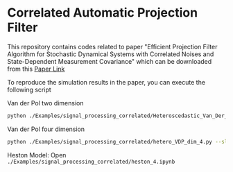 





# Correlated Automatic Projection Filter
This repository contains codes related to paper "Efficient Projection Filter Algorithm for Stochastic Dynamical Systems with Correlated Noises and State-Dependent Measurement Covariance" which can be downloaded from this [Paper Link](https://doi.org/10.1016/j.sigpro.2024.109383)

To reproduce the simulation results in the paper, you can execute the following script

Van der Pol two dimension
```bash
python ./Examples/signal_processing_correlated/Heteroscedastic_Van_Der_Pol_Simulation.py --slevel=5 --nparticle=50000 --nt=400 --dt=2.5e-3 --corrstrength=0.5 --maxgrid=8 --compare  --scale=1.3 --order=4 --moment_iterations=4 --seed=7 --compare  --plot --save
```

Van der Pol four dimension
```bash
python ./Examples/signal_processing_correlated/hetero_VDP_dim_4.py --slevel=6 --nparticle=50000 --nt=400 --dt=2.5e-3 --corrstrength=0.5 --maxgrid=8 --scale=1.3 --order=4 --moment_iterations=4 --seed=7 --integrator=spg --corrstrength=0.5 --plot --animate --save
```

Heston Model: Open `./Examples/signal_processing_correlated/heston_4.ipynb`